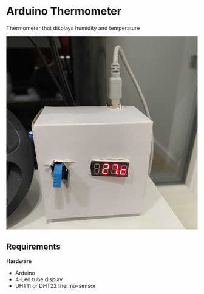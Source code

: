 # Arduino Thermometer

Thermometer that displays humidity and temperature

![Preview](images/preview.jpg)

## Requirements

**Hardware**

* Arduino
* 4-Led tube display
* DHT11 or DHT22 thermo-sensor
